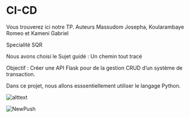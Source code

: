 # CI-CD
Vous trouverez ici notre TP. 
Auteurs
Massudom Josepha,
Koularambaye Romeo et
Kameni Gabriel

Specialité SQR

Nous avons choisi le Sujet guidé : Un chemin tout tracé

Objectif : Créer une API Flask pour de la gestion CRUD d’un système de transaction.

Dans ce projet, nous allons esssentiellement utiliser le langage Python.

![alttext](https://th.bing.com/th/id/OIP.BNlMMtzkKh4G49JGfp83gwHaFj?pid=ImgDet&rs=1)

![NewPush](https://github.com/gabi49/CI-CD/actions/workflows/blank.yml/badge.svg)



